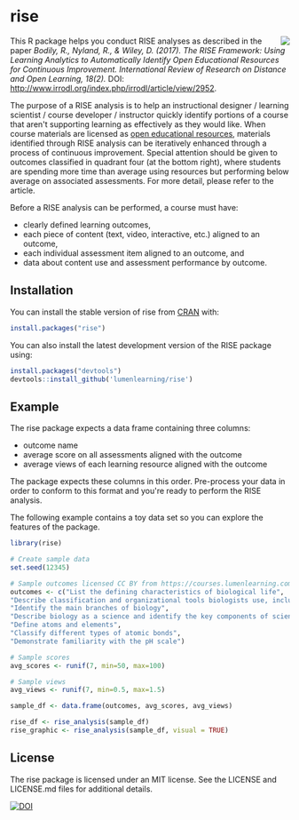 # rise

<img src="https://github.com/lumenlearning/rise/blob/master/rise.png" align="right" />

This R package helps you conduct RISE analyses as described in the paper *Bodily, R., Nyland, R., & Wiley, D. (2017). The RISE Framework: Using Learning Analytics to Automatically Identify Open Educational Resources for Continuous Improvement. International Review of Research on Distance and Open Learning, 18(2).* DOI: http://www.irrodl.org/index.php/irrodl/article/view/2952.

The purpose of a RISE analysis is to help an instructional designer / learning scientist / course developer / instructor quickly identify portions of a course that aren't supporting learning as effectively as they would like. When course materials are licensed as [open educational resources](http://opencontent.org/definition/), materials identified through RISE analysis can be iteratively enhanced through a process of continuous improvement. Special attention should be given to outcomes classified in quadrant four (at the bottom right), where students are spending more time than average using resources but performing below average on associated assessments. For more detail, please refer to the article.

Before a RISE analysis can be performed, a course must have:

  * clearly defined learning outcomes,
  * each piece of content (text, video, interactive, etc.) aligned to an outcome,
  * each individual assessment item aligned to an outcome, and
  * data about content use and assessment performance by outcome.  

## Installation

You can install the stable version of rise from [CRAN](https://CRAN.R-project.org) with:

``` r
install.packages("rise")
```

You can also install the latest development version of the RISE package using:

``` r
install.packages("devtools")
devtools::install_github('lumenlearning/rise')
```

## Example

The rise package expects a data frame containing three columns:

* outcome name
* average score on all assessments aligned with the outcome
* average views of each learning resource aligned with the outcome

The package expects these columns in this order. Pre-process your data in order to conform to this format and you're ready to perform the RISE analysis.

The following example contains a toy data set so you can explore the features of the package.

``` r
library(rise)

# Create sample data
set.seed(12345)

# Sample outcomes licensed CC BY from https://courses.lumenlearning.com/wmopen-nmbiology1/chapter/learning-outcomes/
outcomes <- c("List the defining characteristics of biological life",
"Describe classification and organizational tools biologists use, including modern taxonomy",
"Identify the main branches of biology",
"Describe biology as a science and identify the key components of scientific inquiry",
"Define atoms and elements",
"Classify different types of atomic bonds",
"Demonstrate familiarity with the pH scale")

# Sample scores
avg_scores <- runif(7, min=50, max=100)

# Sample views
avg_views <- runif(7, min=0.5, max=1.5)

sample_df <- data.frame(outcomes, avg_scores, avg_views)

rise_df <- rise_analysis(sample_df)
rise_graphic <- rise_analysis(sample_df, visual = TRUE)
```

## License

The rise package is licensed under an MIT license. See the LICENSE and LICENSE.md files for additional details.

[![DOI](https://zenodo.org/badge/141607792.svg)](https://zenodo.org/badge/latestdoi/141607792)